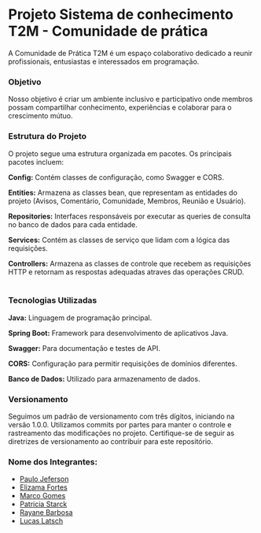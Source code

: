 # Projeto Sistema de conhecimento T2M - Comunidade de prática

A Comunidade de Prática T2M é um espaço colaborativo dedicado a reunir profissionais, entusiastas e interessados em programação.

### Objetivo

Nosso objetivo é criar um ambiente inclusivo e participativo onde membros possam compartilhar conhecimento, experiências e colaborar para o crescimento mútuo.

### Estrutura do Projeto
O projeto segue uma estrutura organizada em pacotes. Os principais pacotes incluem:

<strong>Config:</strong> Contém classes de configuração, como Swagger e CORS.

<strong>Entities:</strong> Armazena as classes bean, que representam as entidades do projeto (Avisos, Comentário, Comunidade, Membros, Reunião e Usuário).

<strong>Repositories:</strong> Interfaces responsáveis por executar as queries de consulta no banco de dados para cada entidade.

<strong>Services:</strong> Contém as classes de serviço que lidam com a lógica das requisições.

<strong>Controllers:</strong> Armazena as classes de controle que recebem as requisições HTTP e retornam as respostas adequadas atraves das operações CRUD.
<br><br>

### Tecnologias Utilizadas

<strong>Java:</strong> Linguagem de programação principal.

<strong>Spring Boot:</strong> Framework para desenvolvimento de aplicativos Java.

<strong>Swagger:</strong> Para documentação e testes de API.

<strong>CORS:</strong> Configuração para permitir requisições de domínios diferentes.

<strong>Banco de Dados:</strong> Utilizado para armazenamento de dados.

### Versionamento

Seguimos um padrão de versionamento com três dígitos, iniciando na versão 1.0.0. Utilizamos commits por partes para manter o controle e rastreamento das modificações no projeto. Certifique-se de seguir as diretrizes de versionamento ao contribuir para este repositório.

### Nome dos Integrantes:

+ <a href="https://github.com/Paulo-Jeferson"> Paulo Jeferson
+ <a href="https://github.com/Lyza-Fortes"> Elizama Fortes
+ <a href="https://github.com/Rofogale"> Marco Gomes
+ <a href="https://github.com/patriciastarck"> Patricia Starck
+ <a href="https://github.com/rayanebarbosapet"> Rayane Barbosa
+ <a href="https://github.com/LucasLatsch"> Lucas Latsch
